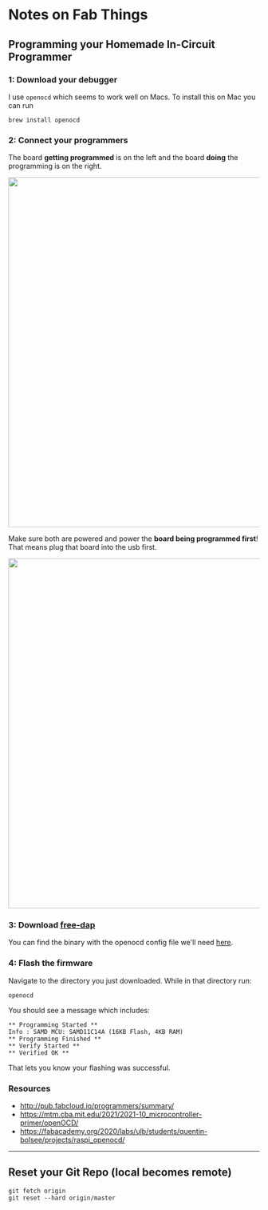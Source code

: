 # Notes on Fab Things

## Programming your Homemade In-Circuit Programmer

### 1: Download your debugger 

I use `openocd` which seems to work well on Macs. To install this on Mac you can run

```
brew install openocd
```

### 2: Connect your programmers

The board **getting programmed** is on the left and the board **doing** the programming is on the right.

<img width="700px" src="https://user-images.githubusercontent.com/27078897/192121960-7d66e5bf-eb74-4377-bf84-5426756aa9b0.png"/>

Make sure both are powered and power the **board being programmed first**! That means plug that board into the usb first.

<img width="700px" src="https://user-images.githubusercontent.com/27078897/192121961-2d7f4879-e009-4f0e-bc03-51aa3f67c834.png"/>

### 3: Download [free-dap](https://github.com/ataradov/free-dap)

You can find the binary with the openocd config file we'll need [here](https://github.com/leomcelroy/fab-notes/tree/main/free_dap).

### 4: Flash the firmware

Navigate to the directory you just downloaded. While in that directory run:

```
openocd
```

You should see a message which includes:

```
** Programming Started **
Info : SAMD MCU: SAMD11C14A (16KB Flash, 4KB RAM)
** Programming Finished **
** Verify Started **
** Verified OK **
```

That lets you know your flashing was successful.

### Resources

- http://pub.fabcloud.io/programmers/summary/
- https://mtm.cba.mit.edu/2021/2021-10_microcontroller-primer/openOCD/
- https://fabacademy.org/2020/labs/ulb/students/quentin-bolsee/projects/raspi_openocd/

---

## Reset your Git Repo (local becomes remote)

```
git fetch origin
git reset --hard origin/master
```
